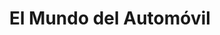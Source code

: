 ---
title: "El Mundo del Automóvil"
url: /san-rafael/el-mundo-del-automovil/
shop: reparación de automóviles
---